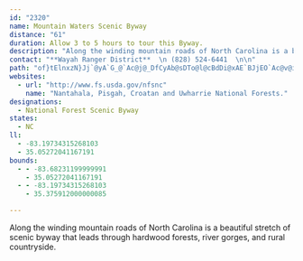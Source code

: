 ```yaml
---
id: "2320"
name: Mountain Waters Scenic Byway
distance: "61"
duration: Allow 3 to 5 hours to tour this Byway.
description: "Along the winding mountain roads of North Carolina is a beautiful stretch of scenic byway that leads through hardwood forests, river gorges, and rural countryside.  "
contact: "**Wayah Ranger District**  \n (828) 524-6441  \n\n"
path: "of}tElnxzN}Jj`@yA`G_@`Ac@j@_DfCyAb@sDTo@l@cBdDi@xAE`BJjEO`Ac@v@i@Xe@D{N`A]L_@h@eAlFDt@b@lA?bAsCdEOZSvAHzATdArC`HhAhETvAF~@IrA_@dBi@hAcAbAu@^{IlA_A`@aJfOwEdFc@tA{@lKGxHQh@W\\{Cx@}Ax@yCd@kCx@yDQy@Ji@XYd@EXDxA^lBBj@i@lBBr@XdBnAlBNl@Df@CvAF^XL~@Gt@Tl@Bn@Z^v@IdBD^V^^L~@C^Nr@~AzA^jDtDhClA^^h@~@Dv@S\\[TmFFo@AmAc@oBJcCK}A^iBPeB`Aq@R_DRmCpAUp@Cl@rArGHxAEr@Sp@_A|@yAhAsBdA]ZoArBc@jAKxAu@lC_@tC}ClHIvADtBKlFS^y@^_@`@e@~ADpANj@bA~B@RKf@aCdCk@fAIp@XfC?~@O^e@XYE_B_AkCGi@FOJQj@ZzERd@bCbCN\\H~@Mr@[^c@L}ASa@DmG`FwGtEWn@Ad@n@fDXhDZr@hBnAL|@Ij@ENcDhB}@~Ay@x@UP}AZ}BvAiAhEuAxCIrAu@jASdBe@fAWJ[@yAe@iCoByBg@aAEoGZ}AMsBm@eAQgBXsAMuBaCWk@Eq@NsBQm@_@c@}Ao@iB_@s@_@cA_AcE{EoCe@oIyCuCFw@Mu@BoAl@_AR_LpAeA`@]Xo@dAe@hCC~@RdEcCnOi@zAoAhBcAl@o@Js@KUS}@wBk@m@sBe@cCgAsBg@cE]{BEiDm@YS{AeDqIiIsA_As@Q_AEi@\\}BrC_DrCcB`EiBnCIj@?|@MT{Av@wA~AeChAUd@IvAN~@?Ro@lBTrAjAxEHpAV`A@p@I`@e@r@eB~Fm@f@o@rAoAlAOh@SzAY\\iFfC{C~@k@@oBQkDTe@FiAl@yAb@_@^ITEpCOt@Y\\iCrAg@I_AaBo@g@eAe@w@@Y\\Ar@HXnA~ATp@Bf@O~@SX]Fk@KsGgCm@Ky@HsB`@c@?qAg@g@CyBn@iETkESeE?oGm@_CGuALsBl@sC~AiBtBuH`O}A|B{AzAqGxE_AdAcAzAy@xBi@pCO|BBxFX`GnB`SH~B?lCc@nDwLdb@wD`LcCrEaJnOaH|LkHdLuDfEsAdAcBx@eAXsBRgCEsCu@sBoAgEiD_By@cCk@iCK{FPsDj@eBd@qFzByBxA_BxAmDhFsDfHgDpHcA`ESzD|@d}@IdCU`Cu@hDyA`D}DzFoI`KmElEuBdBiBfAuLxE}A~@iBlB_BlC}EbLwDxKy@tDYjDErFXhI^xDx@`DlGtMtA~Ef@pDt@pLvFvDxAvAr@bAlDzGrD`JvE`J~DfGdPnS`B`CbBjDxA`E~A`Hb@lDTfEDdDOtG}@dIkDjSy@xFsBfQ}@pL_AhRYfMI`K?xERbQd@vNb@rHbBrP`Hze@d@~FRbE?jEMlFiFtcAIbEHnH^rGh@hEd@rCpJpc@fZrrAXbBJdBOpAy@rAiAl@}L?cBhJiA~IaC~`@yGde@XtGMlNUrA_A~BIt@B|@hFxb@HdBU|Hg@zKkC`TjA~SBlB{D`Nk@~COfBd@nYyAp^?~@^fCBx@ItB}@~FG~@JdA~CtKr@lFH`CRdBhBhFrBbDhAxDX`@pAx@v@r@xBjDfIjJ\\Vz@R`Ej@lDtBh@v@Cx@mBpCUf@y@~CiA`BK^FxCn@fDQd@_B@OHQ`@RrEUrAEdCOr@s@`A}AlAiBpCIdAXlG}AfGQlBOdDoAbCSn@I`AExCgAnD{@~Fy@lDIr@BrAdC~\\\\hAT`@bDdD|@rCThIYrCRp@|C~Bd@n@Dj@Cl@g@fDDjBzAnH|AjFT~AL`KCfBsEtSi@hED|AX~@nAfB^LX?tEeDxCoC^MTLHr@O`HXxDEj@c@t@Mb@F~Bc@nGDf@NJ^K^{@bAsDX_@|@k@Dm@c@sARe@TERLThBx@lADXKj@m@f@A^p@z@?~Bh@jBB^OXo@^S^n@hBfA|BCf@_@x@If@?dDOdAYf@o@VmEy@}B}@[HER@RXX|B~@xAx@lCrC~C~FXRJ?r@]b@mBx@uADo@SmA?m@R_CBuAN_@N?NL@XGlBDvAdBrEAXw@lBk@nC]fLBbAb@hD?rIMrAu@dE_@Zo@A_@c@wCiFUKW?UXBj@tAfCb@lAlGtXRrADfAO~D?dAh@hEDdBY`E[lBCv@DlCO~Ff@pHDdCIpAiCnU_@bCw@jC_BnKHv@Th@vC~C`@|B\\b@fEbDxA~BrBzAtArCXxCTlAb@d@nBzAf@bAGh@kAn@c@`@e@dAIr@MpC_A|EE|ANrA|@zBhBvANTHb@JxCRt@rBvBd@~@XtCErHOrA]xAUf@s@p@cA`@u@AsBy@y@Q}@FaAv@iAtCc@^sBb@}Bx@UIi@o@[CSR_@hAm@^_@?_@QOY[wAq@u@q@Yc@RCf@\\vBEn@]p@uA~@Yd@Mx@\\rBEl@Sd@YVkA`@y@r@wCfFYv@IlALrDnAlGB`AmCfPy@hDs@xBmDrIoBrCiAfCm@bAeClCaArA_@lDeBhDs@pDUt@_Bt@}AzCKF]A_Ak@wBDa@MyAcAgDn@}EH}@Xe@p@Ox@HjCNtB?v@UZm@JcHQm@JuAjA_@?y@Wc@PCp@fAfDt@nDEhAOZWJk@?_@_@w@_Cg@Wm@NyAlBIZHj@lArDCr@Yd@_@Pk@I][o@mA_@Q_@Ps@`Ai@D}A{Ae@QUJOX_@lDi@^i@Ci@Uy@w@o@aAc@YUFSXKpCYl@_@?g@q@k@a@i@My@?_@`@Cj@`BzGJdAE`AUv@c@z@iA~AUPaATi@Ag@MwBiAu@AY^iBtE_@\\i@Fw@[{@oAUM}@SgEXuAx@YFc@Ac@Yu@mAk@qAy@eEw@{B_DgEwF{Fu@eDS_@e@QgCGi@g@}@yBW_Cc@y@oAqA]u@Ec@KyAFsA`A_CJg@eAuAgDTm@y@AgDi@aDEyB}BgCYkBUmHOq@SOm@Fa@b@Yl@Ex@TlC_@xCYx@m@L_@QoCmBsCuC}C}E}C}DiUgTyCyDmFaIgBoBuKgKkByAaByA}LiMcDcCsEcCoFkBmK{CsCiBcBcBoB_DwRq`@eBgCyBeByBs@aDMoBRy@VkXpO_CdD_J|Q{AlBaG~Eu@fAOl@Gr@F~@Tx@j@x@pIpHp@z@xDzGd@vALj@?z@YjAaB`CuB~A_Bd@wFl@s@XoC~Bm@XyAJcCEyF~Ay@Kc@]c@o@u@eD_@aAqCiC[i@oAgEi@oAo@{@mDaD]cBYcEe@sAOQy@DiBSu@^uLjMaCbCeBrAy@D}@Wk@a@aBkBa@SsD_@sCFwGjAwGnB}BxAsBbCwArCcEzMuBbDm@vAQdBGzCKrAoBnGOvAT~@nAfBHrCHr@N\\x@n@T^\\xCNj@d@p@~@n@zGdD`@j@Vt@FnAKbBDjGH`ANv@b@z@HdAIrBNxCYhD?|AXzArBxFXxBD~B]fB?PNZAh@IbCYhDEtDo@R}DyAkFYoBPiB?sBc@yCiCcDeD}DgCmCr@oB~DcBx@{DLkAf@iAx@i@jAyAWsDmBcAJy@^e@~@G~ALtCI~Ae@jBqAzC}KhSyDtJ{BjBsBdAoCf@qEp@qKcAyBVi@X_@d@Or@Ap@N`At@~@pGrGd@xAOr@c@x@KxCsAdBuAtDg@`DElI[lCwAxDk@p@}@`@c@D_AE}Bg@{@J_AZwF`JCf@l@pCFp@Gl@}A`FUlAaAlL{RScA]o@m@aM}Q}AmDiCgJy@kBeGcI{]ki@uAeBwJqIiAqAqHoKu@q@kBu@gHeAuA_@sBqAiAyA_A_BiAmDy@{AgFaFeIgK_CeBmEsBeBmAWq@iCiCwL_HaBaCeEuLaGmMmI{LuGuEoBeDyBmC{C}EqBcCmAy@}C_AwIsEmIaKgA}@iDs@sFGwA_@yA{@k@k@m@eA}@kB{AcGaBaFQYo@q@aImEsBk@aDMuB^mCjAi@H_AB_@Ky@a@cA}A_DoHcBwCYY_Aa@mBK{GViC?s@Wy@eAsCcHeCmJwA_Dq@sBiAuFOkAg@oFEmBJyEVyBrDsPtAiEbEyI|@mCzHk\\Hq@?oA}AkHM{@AeETgBhAyCd@sBVoGIkAy@sAyBcAyB{Am@s@[m@Oq@MaBRkATk@hByBvB{CjAkCRs@RgBV{IQq@s@u@iC_A}AcBeDoA]Wi@kAEmBZaBl@qBfCuETy@?mAg@yBAy@Ny@x@_CNeAHiEHm@p@o@pB_AnC{BxD_@vB_BhAmAj@gCAy@SmAUy@cE_FwDmGuAwAw@Y}Ga@yBYmEgA}B_AoAy@sAcBmAgDoA}J{AmG]_D?sDh@gHB_DCu@i@yDeBuF}@}AiAaAcCqAeAUwD_@iCk@uOaF}As@cB}Ak@y@cC_F}@aA}WgPsAuAsCeFu@u@w@YuA?mC`@{@?qASmKqCaIgDmBg@[?y@FgA|@a@r@iAhD}@dAo@VoADgCe@o@?_B`@aBp@kAJmAKsEqAmAyAe@mASmAUsEI{DUqAc@uAu@eAqH_Hu@iA_Lo[_B{CiCcDy@i@cD_BuEkBuAaAiAiAoAiBi@sAi@cCUmCJuEbBsLB{CIaCWsCu@_EuAkEqFeMe@eBOgEDs@XyBd@kBvDcKn@mDn@gGDqEUiEiBsUIoDNeD^yCXyA^gAvJqT|@_DRgAFiC[cEm@kCSsA"
websites:
  - url: "http://www.fs.usda.gov/nfsnc"
    name: "Nantahala, Pisgah, Croatan and Uwharrie National Forests."
designations:
  - National Forest Scenic Byway
states:
  - NC
ll:
  - -83.19734315268103
  - 35.05272041167191
bounds:
  - - -83.68231199999991
    - 35.05272041167191
  - - -83.19734315268103
    - 35.375912000000085

---
```


Along the winding mountain roads of North Carolina is a beautiful stretch of scenic byway that leads through hardwood forests, river gorges, and rural countryside.
